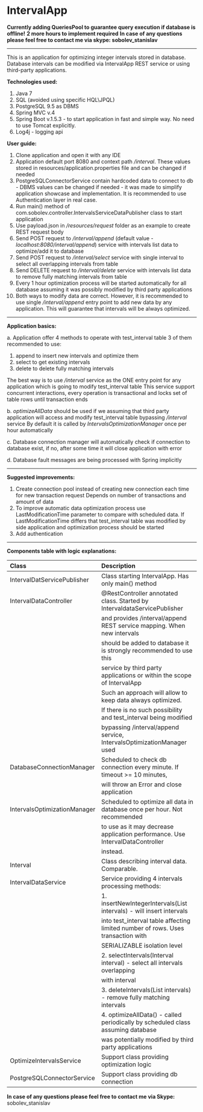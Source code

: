 # IntervalApp

**Currently adding QueriesPool to guarantee query execution if database is offline!**
**2 more hours to implement required**
**In case of any questions please feel free to contact me via skype: sobolev_stanislav**

--------------

This is an application for optimizing integer intervals stored in database.
Database intervals can be modified via IntervalApp REST service or using third-party applications.

**Technologies used:**
1. Java 7
2. SQL (avoided using specific HQL\JPQL)
3. PostgreSQL 9.5 as DBMS
4. Spring MVC v.4
5. Spring Boot v.1.5.3 - to start application in fast and simple way. No need to use Tomcat explicitly.
6. Log4j - logging api

**User guide:**
1. Clone application and open it with any IDE
2. Application default port 8080 and context path */interval*. These values stored in resources/application.properties
file and can be changed if needed
3. PostgreSQLConnectorService contain hardcoded data to connect to db - DBMS values can be changed if needed - 
it was made to simplify application showcase and implementation. 
It is recommended to use Authentication layer in real case.
4. Run main() method of com.sobolev.controller.IntervalsServiceDataPublisher class to start application
5. Use payload.json in */resources/request* folder as an example to create REST request body
6. Send POST request to */interval/append* (default value - *localhost:8080/interval/append*) 
service with intervals list data to optimize/add it to database
7. Send POST request to */interval/select* service with single interval to select all overlapping intervals from table
8. Send DELETE request to */interval/delete* service with intervals list data to remove fully matching intervals from table
9. Every 1 hour optimization process will be started automatically for all database
assuming it was possibly modified by third party applications
10. Both ways to modify data are correct. However, it is recommended to use single */interval/append* entry point
to add new data by any application. This will guarantee that intervals will be always optimized.

--------------

**Application basics:**

a. Application offer 4 methods to operate with test_interval table
3 of them recommended to use:
1. append to insert new intervals and optimize them
2. select to get existing intervals
3. delete to delete fully matching intervals

The best way is to use */interval* service as the ONE entry point for 
any application which is going to modify test_interval table
This service support concurrent interactions, every operation is transactional and 
locks set of table rows until transaction ends

b. *optimizeAllData* should be used if we assuming that third party application will access and modify 
test_interval table bypassing */interval* service
By default it is called by *IntervalsOptimizationManager* once per hour automatically

c. Database connection manager will automatically check if connection to database exist, if
no, after some time it will close application with error

d. Database fault messages are being processed with Spring implicitly

--------------

**Suggested improvements:**

1. Create connection pool instead of creating new connection each time for new transaction request
Depends on number of transactions and amount of data
2. To improve automatic data optimization process use LastModificationTime parameter to compare
with scheduled data. If LastModificationTime differs that test_interval table was modified by
side application and optimization process should be started
3. Add authentication

--------------

**Components table with logic explanations:**

| Class                        | Description                                                                      |
| :--------------------------- | :------------------------------------------------------------------------------- |
| IntervalDatServicePublisher  | Class starting IntervalApp. Has only main() method                               |
| IntervalDataController       | @RestController annotated class. Started by IntervaldataServicePublisher         |
|                              | and provides /interval/append REST service mapping. When new intervals           |
|                              | should be added to database it is strongly recommended to use this               |
|                              | service by third party applications or within the scope of IntervalApp           |
|                              | Such an approach will allow to keep data always optimized.                       |
|                              | If there is no such possibility and test_interval being modified                 |
|                              | bypassing /interval/append service, IntervalsOptimizationManager used            |
| DatabaseConnectionManager    | Scheduled to check db connection every minute. If timeout >= 10 minutes,         |
|                              | will throw an Error and close application                                        |
| IntervalsOptimizationManager | Scheduled to optimize all data in database once per hour. Not recommended        |
|                              | to use as it may decrease application performance. Use IntervalDataController    |
|                              | instead.                                                                         |
| Interval                     | Class describing interval data. Comparable.                                      |
| IntervalDataService          | Service providing 4 intervals processing methods:                                |
|                              | 1. insertNewIntegerIntervals(List<Interval> intervals) - will insert intervals   |
|                              | into test_interval table affecting limited number of rows. Uses transaction with |
|                              | SERIALIZABLE isolation level                                                     |
|                              | 2. selectIntervals(Interval interval) - select all intervals overlapping         |
|                              | with interval                                                                    |
|                              | 3. deleteIntervals(List<Interval> intervals) - remove fully matching intervals   |
|                              | 4. optimizeAllData() - called periodically by scheduled class assuming database  |
|                              | was potentially modified by third party applications                             |
| OptimizeIntervalsService     | Support class providing optimization logic                                       |
| PostgreSQLConnectorService   | Support class providing db connection                                            |



**In case of any questions please feel free to contact me via Skype:**
sobolev_stanislav